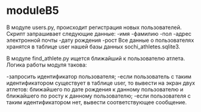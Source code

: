 # moduleB5

В модуле users.py, происходит регистрация новых пользователей. Скрипт запрашивает следующие данные:
-имя
-фамилию
-пол
-адрес электронной почты
-дату рождения
-рост
Все данные о пользователях хранятся в таблице user нашей базы данных sochi_athletes.sqlite3.

В модуле find_athlete.py ищется ближайший к пользователю атлета. Логика работы модуля такова:

-запросить идентификатор пользователя;
-если пользователь с таким идентификатором существует в таблице user, то вывести на экран двух атлетов: ближайшего по дате рождения к данному пользователю и ближайшего по росту к данному пользователю;
-если пользователя с таким идентификатором нет, вывести соответствующее сообщение.
